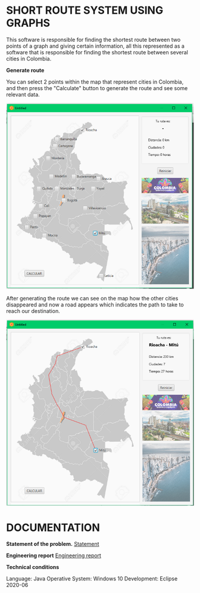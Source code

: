 # SHORT ROUTE SYSTEM USING GRAPHS

This software is responsible for finding the shortest route between two points of a graph and giving certain information, all this represented as a software that is responsible for finding the shortest route between several cities in Colombia.

**Generate route**

You can select 2 points within the map that represent cities in Colombia, and then press the "Calculate" button to generate the route and see some relevant data.

![generate route](https://github.com/duvanovik/Tarea3/blob/master/Tarea3/Resources/readme1.png)

After generating the route we can see on the map how the other cities disappeared and now a road appears which indicates the path to take to reach our destination.

![generate route](https://github.com/duvanovik/Tarea3/blob/master/Tarea3/Resources/readme2.png)

# DOCUMENTATION


**Statement of the problem.**
[Statement](https://github.com/duvanovik/Tarea3/blob/master/Tarea3/docs/Enunciado%20del%20problema.docx)


**Engineering report**
[Engineering report](https://github.com/duvanovik/Tarea3/blob/master/Tarea3/docs/Informe%20Final.docx)


**Technical conditions**

Language: Java
Operative System: Windows 10
Development: Eclipse 2020-06
